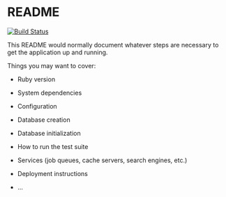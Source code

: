 # README

[![Build Status](https://travis-ci.org/CMarzin/ruby-h4.svg?branch=master)](https://travis-ci.org/CMarzin/ruby-h4)

This README would normally document whatever steps are necessary to get the
application up and running.

Things you may want to cover:

* Ruby version

* System dependencies

* Configuration

* Database creation

* Database initialization

* How to run the test suite

* Services (job queues, cache servers, search engines, etc.)

* Deployment instructions

* ...

